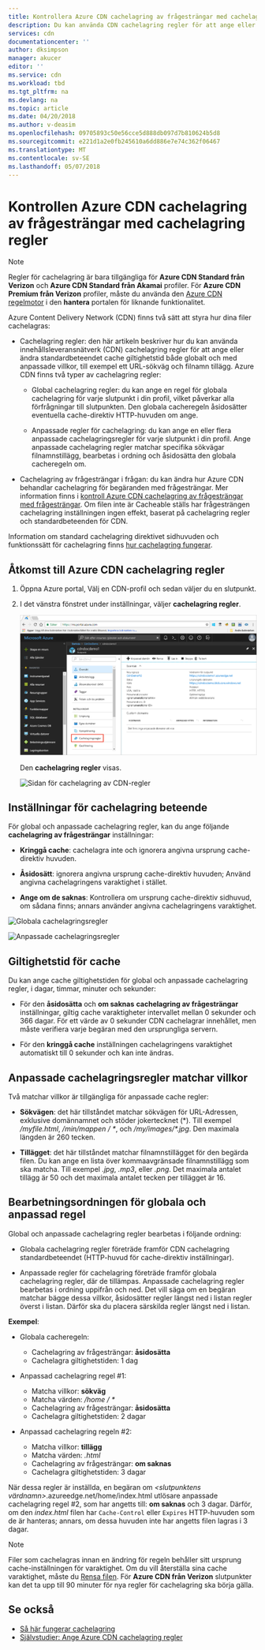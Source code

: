 ```yaml
---
title: Kontrollera Azure CDN cachelagring av frågesträngar med cachelagring regler | Microsoft Docs
description: Du kan använda CDN cachelagring regler för att ange eller ändra standardbeteendet cache giltighetstid både globalt och med villkor, till exempel en URL-sökväg och filnamn tillägg.
services: cdn
documentationcenter: ''
author: dksimpson
manager: akucer
editor: ''
ms.service: cdn
ms.workload: tbd
ms.tgt_pltfrm: na
ms.devlang: na
ms.topic: article
ms.date: 04/20/2018
ms.author: v-deasim
ms.openlocfilehash: 09705893c50e56cce5d888db097d7b810624b5d8
ms.sourcegitcommit: e221d1a2e0fb245610a6dd886e7e74c362f06467
ms.translationtype: MT
ms.contentlocale: sv-SE
ms.lasthandoff: 05/07/2018
---
```

# <a name="control-azure-cdn-caching-behavior-with-caching-rules"></a>Kontrollen Azure CDN cachelagring av frågesträngar med cachelagring regler

> [!NOTE] 
> Regler för cachelagring är bara tillgängliga för **Azure CDN Standard från Verizon** och **Azure CDN Standard från Akamai** profiler. För **Azure CDN Premium från Verizon** profiler, måste du använda den [Azure CDN regelmotor](cdn-rules-engine.md) i den **hantera** portalen för liknande funktionalitet.
 
Azure Content Delivery Network (CDN) finns två sätt att styra hur dina filer cachelagras: 

- Cachelagring regler: den här artikeln beskriver hur du kan använda innehållsleveransnätverk (CDN) cachelagring regler för att ange eller ändra standardbeteendet cache giltighetstid både globalt och med anpassade villkor, till exempel ett URL-sökväg och filnamn tillägg. Azure CDN finns två typer av cachelagring regler:

   - Global cachelagring regler: du kan ange en regel för globala cachelagring för varje slutpunkt i din profil, vilket påverkar alla förfrågningar till slutpunkten. Den globala cacheregeln åsidosätter eventuella cache-direktiv HTTP-huvuden om ange.

   - Anpassade regler för cachelagring: du kan ange en eller flera anpassade cachelagringsregler för varje slutpunkt i din profil. Ange anpassade cachelagring regler matchar specifika sökvägar filnamnstillägg, bearbetas i ordning och åsidosätta den globala cacheregeln om. 

- Cachelagring av frågesträngar i frågan: du kan ändra hur Azure CDN behandlar cachelagring för begäranden med frågesträngar. Mer information finns i [kontroll Azure CDN cachelagring av frågesträngar med frågesträngar](cdn-query-string.md). Om filen inte är Cacheable ställs har frågesträngen cachelagring inställningen ingen effekt, baserat på cachelagring regler och standardbeteenden för CDN.

Information om standard cachelagring direktivet sidhuvuden och funktionssätt för cachelagring finns [hur cachelagring fungerar](cdn-how-caching-works.md). 


## <a name="accessing-azure-cdn-caching-rules"></a>Åtkomst till Azure CDN cachelagring regler

1. Öppna Azure portal, Välj en CDN-profil och sedan väljer du en slutpunkt.

2. I det vänstra fönstret under inställningar, väljer **cachelagring regler**.

   ![Knappen CDN cachelagring regler](./media/cdn-caching-rules/cdn-caching-rules-btn.png)

   Den **cachelagring regler** visas.

   ![Sidan för cachelagring av CDN-regler](./media/cdn-caching-rules/cdn-caching-rules-page.png)


## <a name="caching-behavior-settings"></a>Inställningar för cachelagring beteende
För global och anpassade cachelagring regler, kan du ange följande **cachelagring av frågesträngar** inställningar:

- **Kringgå cache**: cachelagra inte och ignorera angivna ursprung cache-direktiv huvuden.

- **Åsidosätt**: ignorera angivna ursprung cache-direktiv huvuden; Använd angivna cachelagringens varaktighet i stället.

- **Ange om de saknas**: Kontrollera om ursprung cache-direktiv sidhuvud, om sådana finns; annars använder angivna cachelagringens varaktighet.

![Globala cachelagringsregler](./media/cdn-caching-rules/cdn-global-caching-rules.png)

![Anpassade cachelagringsregler](./media/cdn-caching-rules/cdn-custom-caching-rules.png)

## <a name="cache-expiration-duration"></a>Giltighetstid för cache
Du kan ange cache giltighetstiden för global och anpassade cachelagring regler, i dagar, timmar, minuter och sekunder:

- För den **åsidosätta** och **om saknas** **cachelagring av frågesträngar** inställningar, giltig cache varaktigheter intervallet mellan 0 sekunder och 366 dagar. För ett värde av 0 sekunder CDN cachelagrar innehållet, men måste verifiera varje begäran med den ursprungliga servern.

- För den **kringgå cache** inställningen cachelagringens varaktighet automatiskt till 0 sekunder och kan inte ändras.

## <a name="custom-caching-rules-match-conditions"></a>Anpassade cachelagringsregler matchar villkor

Två matchar villkor är tillgängliga för anpassade cache regler:
 
- **Sökvägen**: det här tillståndet matchar sökvägen för URL-Adressen, exklusive domännamnet och stöder jokertecknet (\*). Till exempel _/myfile.html_, _/min/mappen / *_, och _/my/images/*.jpg_. Den maximala längden är 260 tecken.

- **Tillägget**: det här tillståndet matchar filnamnstillägget för den begärda filen. Du kan ange en lista över kommaavgränsade filnamnstillägg som ska matcha. Till exempel _.jpg_, _.mp3_, eller _.png_. Det maximala antalet tillägg är 50 och det maximala antalet tecken per tillägget är 16. 

## <a name="global-and-custom-rule-processing-order"></a>Bearbetningsordningen för globala och anpassad regel
Global och anpassade cachelagring regler bearbetas i följande ordning:

- Globala cachelagring regler företräde framför CDN cachelagring standardbeteendet (HTTP-huvud för cache-direktiv inställningar). 

- Anpassade regler för cachelagring företräde framför globala cachelagring regler, där de tillämpas. Anpassade cachelagring regler bearbetas i ordning uppifrån och ned. Det vill säga om en begäran matchar bägge dessa villkor, åsidosätter regler längst ned i listan regler överst i listan. Därför ska du placera särskilda regler längst ned i listan.

**Exempel**:
- Globala cacheregeln: 
   - Cachelagring av frågesträngar: **åsidosätta**
   - Cachelagra giltighetstiden: 1 dag

- Anpassad cachelagring regel #1:
   - Matcha villkor: **sökväg**
   - Matcha värden:   _/home / *_
   - Cachelagring av frågesträngar: **åsidosätta**
   - Cachelagra giltighetstiden: 2 dagar

- Anpassad cachelagring regeln #2:
   - Matcha villkor: **tillägg**
   - Matcha värden: _.html_
   - Cachelagring av frågesträngar: **om saknas**
   - Cachelagra giltighetstiden: 3 dagar

När dessa regler är inställda, en begäran om  _&lt;slutpunktens värdnamn&gt;_.azureedge.net/home/index.html utlösare anpassade cachelagring regel #2, som har angetts till: **om saknas** och 3 dagar. Därför, om den *index.html* filen har `Cache-Control` eller `Expires` HTTP-huvuden som de är hanteras; annars, om dessa huvuden inte har angetts filen lagras i 3 dagar.

> [!NOTE] 
> Filer som cachelagras innan en ändring för regeln behåller sitt ursprung cache-inställningen för varaktighet. Om du vill återställa sina cache varaktighet, måste du [Rensa filen](cdn-purge-endpoint.md). För **Azure CDN från Verizon** slutpunkter kan det ta upp till 90 minuter för nya regler för cachelagring ska börja gälla.

## <a name="see-also"></a>Se också

- [Så här fungerar cachelagring](cdn-how-caching-works.md)
- [Självstudier: Ange Azure CDN cachelagring regler](cdn-caching-rules-tutorial.md)
